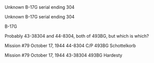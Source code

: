





Unknown B-17G serial ending 304






 




Unknown B-17G serial ending 304

B-17G

Probably 43-38304 and 44-8304, both of 493BG, but which is
which?

Mission #79 October 17, 1944 44-8304 C/P 493BG Schottelkorb

Mission #79 October 17, 1944 43-38304 493BG Hardesty




